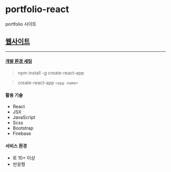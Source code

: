 # portfolio-react

portfolio 사이트

## [웹사이트](http://ec2-13-209-21-146.ap-northeast-2.compute.amazonaws.com/)

---

#### [개발 환경 세팅](https://github.com/facebookincubator/create-react-app)

> npm install -g create-react-app

> create-react-app `<app name>`

#### 활용 기술

- React
- JSX
- JavaScript
- Scss
- Bootstrap
- Firebase

#### 서비스 환경

- IE 10+ 이상
- 반응형
